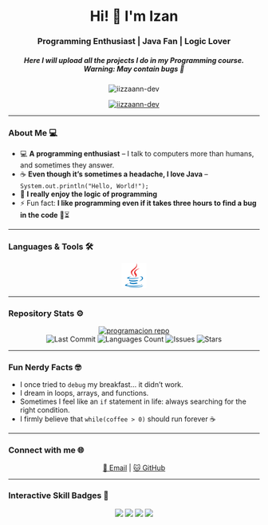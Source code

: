<h1 align="center">Hi! 👋 I'm Izan</h1>
<h3 align="center">Programming Enthusiast | Java Fan | Logic Lover</h3>
<h5 align="center">Here I will upload all the projects I do in my Programming course. Warning: May contain bugs 🐞</h5>

<p align="center"> 
<img src="https://komarev.com/ghpvc/?username=iizzaann-dev&label=Profile%20views&color=0e75b6&style=flat" alt="iizzaann-dev" /> 
</p>

<p align="center"> 
<a href="https://github.com/ryo-ma/github-profile-trophy">
<img src="https://github-profile-trophy.vercel.app/?username=iizzaann-dev" alt="iizzaann-dev" />
</a> 
</p>

---

### About Me 💻
- 💻 **A programming enthusiast** – I talk to computers more than humans, and sometimes they answer.  
- ☕ **Even though it’s sometimes a headache, I love Java** – `System.out.println("Hello, World!");`  
- 🧩 **I really enjoy the logic of programming**  
- ⚡ Fun fact: **I like programming even if it takes three hours to find a bug in the code** 🐞⏳  

---

### Languages & Tools 🛠️
<p align="center">
<a href="https://www.java.com" target="_blank" rel="noreferrer">
<img src="https://raw.githubusercontent.com/devicons/devicon/master/icons/java/java-original.svg" alt="java" width="50" height="50"/>
</a>
</p>

---

### Repository Stats ⚙️
<p align="center">
<a href="https://github.com/iizzaann-dev/programacion">
<img src="https://github-readme-stats.vercel.app/api/pin/?username=iizzaann-dev&repo=programacion&theme=radical" alt="programacion repo" />
</a>
<br>

<img src="https://img.shields.io/github/last-commit/iizzaann-dev/programacion?style=for-the-badge&color=ff69b4" alt="Last Commit" />
<img src="https://img.shields.io/github/languages/count/iizzaann-dev/programacion?style=for-the-badge&color=informational" alt="Languages Count" />
<img src="https://img.shields.io/github/issues/iizzaann-dev/programacion?style=for-the-badge&color=yellow" alt="Issues" />
<img src="https://img.shields.io/github/stars/iizzaann-dev/programacion?style=for-the-badge&color=orange" alt="Stars" />
</p>

---

### Fun Nerdy Facts 🤓
- I once tried to `debug` my breakfast… it didn’t work.  
- I dream in loops, arrays, and functions.  
- Sometimes I feel like an `if` statement in life: always searching for the right condition.  
- I firmly believe that `while(coffee > 0)` should run forever ☕  

---

### Connect with me 🌐
<p align="center">
<a href="mailto:iricbla2402@g.educaand.es">📧 Email</a> | 
<a href="https://github.com/iizzaann-dev">🐱 GitHub</a>
</p>

---

### Interactive Skill Badges 🎯
<p align="center">
<img src="https://img.shields.io/badge/Java-Noob-orange?style=for-the-badge&logo=java&logoColor=white" /> 
<img src="https://img.shields.io/badge/Debugging-Noob-9cf?style=for-the-badge&logo=appveyor&logoColor=white" /> 
<img src="https://img.shields.io/badge/Problem%20Solving-Noob-blue?style=for-the-badge&logo=visual-studio-code&logoColor=white" /> 
<img src="https://img.shields.io/badge/Logic-Noob-green?style=for-the-badge&logo=git&logoColor=white" /> 
</p>
